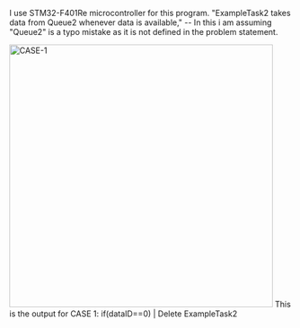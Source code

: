 I use STM32-F401Re microcontroller for this program.
"ExampleTask2 takes data from Queue2 whenever data is available," -- In this i am assuming "Queue2" is a typo mistake as it is not defined in the problem statement.

<img width="469" alt="CASE-1" src="https://github.com/user-attachments/assets/dcb7f781-94b8-4498-9420-16bf420fcbd7" />
This is the output for CASE 1: if(dataID==0) | Delete ExampleTask2
